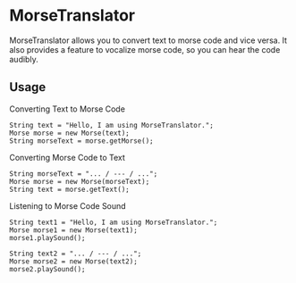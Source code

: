 # MorseTranslator

MorseTranslator allows you to convert text to morse code and vice versa.
It also provides a feature to vocalize morse code, so you can hear the code audibly.

## Usage

Converting Text to Morse Code

    String text = "Hello, I am using MorseTranslator.";
    Morse morse = new Morse(text);
    String morseText = morse.getMorse();

Converting Morse Code to Text

    String morseText = "... / --- / ...";
    Morse morse = new Morse(morseText);
    String text = morse.getText(); 

Listening to Morse Code Sound

    String text1 = "Hello, I am using MorseTranslator.";
    Morse morse1 = new Morse(text1);
    morse1.playSound();

    String text2 = "... / --- / ...";
    Morse morse2 = new Morse(text2);
    morse2.playSound();